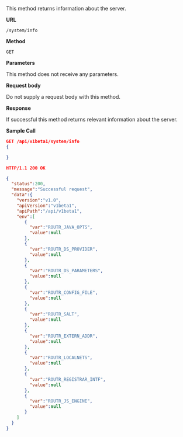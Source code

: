 This method returns information about the server.

**URL**

`/system/info`

**Method**

`GET`

**Parameters**

This method does not receive any parameters.

**Request body**

Do not supply a request body with this method.

**Response**

If successful this method returns relevant information about the server.

**Sample Call**

```json
GET /api/v1beta1/system/info
{

}

HTTP/1.1 200 OK

{
  "status":200,
  "message":"Successful request",
  "data":{
    "version":"v1.0",
    "apiVersion":"v1beta1",
    "apiPath":"/api/v1beta1",
    "env":[
       {
         "var":"ROUTR_JAVA_OPTS",
         "value":null
       },
       {
         "var":"ROUTR_DS_PROVIDER",
         "value":null
       },
       {
         "var":"ROUTR_DS_PARAMETERS",
         "value":null
       },
       {
         "var":"ROUTR_CONFIG_FILE",
         "value":null
       },
       {
         "var":"ROUTR_SALT",
         "value":null
       },
       {
         "var":"ROUTR_EXTERN_ADDR",
         "value":null
       },
       {
         "var":"ROUTR_LOCALNETS",
         "value":null
       },
       {
         "var":"ROUTR_REGISTRAR_INTF",
         "value":null
       },
       {
         "var":"ROUTR_JS_ENGINE",
         "value":null
       }
    ]
  }
}
